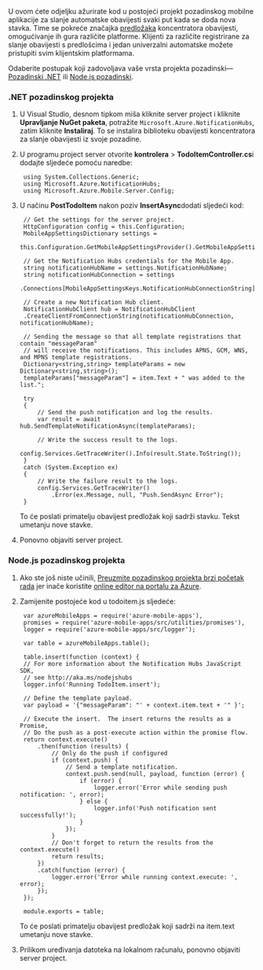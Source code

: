 U ovom ćete odjeljku ažurirate kod u postojeći projekt pozadinskog mobilne aplikacije za slanje automatske obavijesti svaki put kada se doda nova stavka. Time se pokreće značajka [predložaka](../articles/notification-hubs/notification-hubs-templates-cross-platform-push-messages.md) koncentratora obavijesti, omogućivanje ih gura različite platforme. Klijenti za različite registrirane za slanje obavijesti s predlošcima i jedan univerzalni automatske možete pristupiti svim klijentskim platformama.

Odaberite postupak koji zadovoljava vaše vrsta projekta pozadinski&mdash; [Pozadinski .NET](#dotnet) ili [Node.js pozadinski](#nodejs).

### <a name="dotnet"></a>.NET pozadinskog projekta
1. U Visual Studio, desnom tipkom miša kliknite server project i kliknite **Upravljanje NuGet paketa**, potražite `Microsoft.Azure.NotificationHubs`, zatim kliknite **Instaliraj**. To se instalira biblioteku obavijesti koncentratora za slanje obavijesti iz svoje pozadine.

3. U programu project server otvorite **kontrolera** > **TodoItemController.cs**i dodajte sljedeće pomoću naredbe:

        using System.Collections.Generic;
        using Microsoft.Azure.NotificationHubs;
        using Microsoft.Azure.Mobile.Server.Config;
    

2. U načinu **PostTodoItem** nakon poziv **InsertAsync**dodati sljedeći kod:  

        // Get the settings for the server project.
        HttpConfiguration config = this.Configuration;
        MobileAppSettingsDictionary settings = 
            this.Configuration.GetMobileAppSettingsProvider().GetMobileAppSettings();
        
        // Get the Notification Hubs credentials for the Mobile App.
        string notificationHubName = settings.NotificationHubName;
        string notificationHubConnection = settings
            .Connections[MobileAppSettingsKeys.NotificationHubConnectionString].ConnectionString;

        // Create a new Notification Hub client.
        NotificationHubClient hub = NotificationHubClient
        .CreateClientFromConnectionString(notificationHubConnection, notificationHubName);

        // Sending the message so that all template registrations that contain "messageParam"
        // will receive the notifications. This includes APNS, GCM, WNS, and MPNS template registrations.
        Dictionary<string,string> templateParams = new Dictionary<string,string>();
        templateParams["messageParam"] = item.Text + " was added to the list.";

        try
        {
            // Send the push notification and log the results.
            var result = await hub.SendTemplateNotificationAsync(templateParams);

            // Write the success result to the logs.
            config.Services.GetTraceWriter().Info(result.State.ToString());
        }
        catch (System.Exception ex)
        {
            // Write the failure result to the logs.
            config.Services.GetTraceWriter()
                .Error(ex.Message, null, "Push.SendAsync Error");
        }

    To će poslati primatelju obavijest predložak koji sadrži stavku. Tekst umetanju nove stavke.

4. Ponovno objaviti server project. 

### <a name="nodejs"></a>Node.js pozadinskog projekta

1. Ako ste još niste učinili, [Preuzmite pozadinskog projekta brzi početak rada](app-service-mobile-node-backend-how-to-use-server-sdk.md#download-quickstart) jer inače koristite [online editor na portalu za Azure](app-service-mobile-node-backend-how-to-use-server-sdk.md#online-editor).

2. Zamijenite postojeće kod u todoitem.js sljedeće:

        var azureMobileApps = require('azure-mobile-apps'),
        promises = require('azure-mobile-apps/src/utilities/promises'),
        logger = require('azure-mobile-apps/src/logger');
    
        var table = azureMobileApps.table();
        
        table.insert(function (context) {
        // For more information about the Notification Hubs JavaScript SDK, 
        // see http://aka.ms/nodejshubs
        logger.info('Running TodoItem.insert');
        
        // Define the template payload.
        var payload = '{"messageParam": "' + context.item.text + '" }';  
        
        // Execute the insert.  The insert returns the results as a Promise,
        // Do the push as a post-execute action within the promise flow.
        return context.execute()
            .then(function (results) {
                // Only do the push if configured
                if (context.push) {
                    // Send a template notification.
                    context.push.send(null, payload, function (error) {
                        if (error) {
                            logger.error('Error while sending push notification: ', error);
                        } else {
                            logger.info('Push notification sent successfully!');
                        }
                    });
                }
                // Don't forget to return the results from the context.execute()
                return results;
            })
            .catch(function (error) {
                logger.error('Error while running context.execute: ', error);
            });
        });

        module.exports = table;  

    To će poslati primatelju obavijest predložak koji sadrži na item.text umetanju nove stavke.

2. Prilikom uređivanja datoteka na lokalnom računalu, ponovno objaviti server project.
